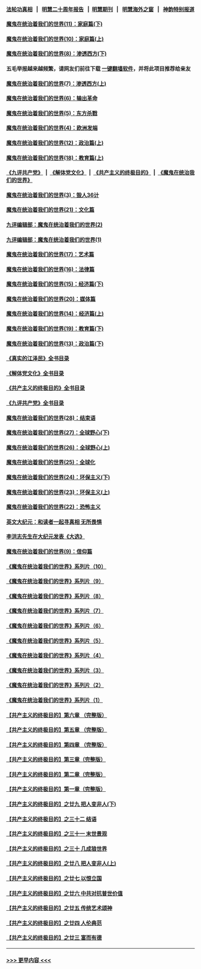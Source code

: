 #### [法轮功真相](https://github.com/gfw-breaker/truth/blob/master/README.md?t=0) &nbsp;&nbsp;|&nbsp;&nbsp; [明慧二十周年报告](https://github.com/gfw-breaker/mh-reports/blob/master/README.md?t=0) &nbsp;&nbsp;|&nbsp;&nbsp;[明慧期刊](https://github.com/gfw-breaker/mh-qikan) &nbsp;&nbsp;|&nbsp;&nbsp; [明慧海外之窗](https://github.com/gfw-breaker/mh-news/blob/master/README.md?t=0) &nbsp;&nbsp;|&nbsp;&nbsp; [神韵特别报道](https://github.com/gfw-breaker/mh-news/blob/master/shenyun.md?t=0)
#### [魔鬼在统治着我们的世界(11)：家庭篇(下)](../pages/nsc422/n10440961.md?t=01201843) 
#### [魔鬼在统治着我们的世界(10)：家庭篇(上)](../pages/nsc422/n10435448.md?t=01201843) 
#### [魔鬼在统治着我们的世界(8)：渗透西方(下)](../pages/nsc422/n10429603.md?t=01201843) 
#### 五毛举报越来越频繁，请网友们前往下载 [一键翻墙软件](https://github.com/gfw-breaker/ssr-accounts)，并将此项目推荐给亲友
#### [魔鬼在统治着我们的世界(7)：渗透西方(上)](../pages/nsc422/n10426013.md?t=01201843) 
#### [魔鬼在统治着我们的世界(6)：输出革命](../pages/nsc422/n10421536.md?t=01201843) 
#### [魔鬼在统治着我们的世界(5)：东方杀戮](../pages/nsc422/n10417707.md?t=01201843) 
#### [魔鬼在统治着我们的世界(4)：欧洲发端](../pages/nsc422/n10414890.md?t=01201843) 
#### [魔鬼在统治着我们的世界(12)：政治篇(上)](../pages/nsc422/n10444576.md?t=01201843) 
#### [魔鬼在统治着我们的世界(18)：教育篇(上)](../pages/nsc422/n10526970.md?t=01201843) 
#### [《九评共产党》](https://github.com/begood0513/9ping.md/blob/master/README.md) &nbsp;|&nbsp; [《解体党文化》](../../../../jtdwh.md/blob/master/README.md)  &nbsp;|&nbsp; [《共产主义的终极目的》](../../../../gczydzjmd.md/blob/master/README.md) &nbsp;|&nbsp; [《魔鬼在统治我们的世界》](../../../../mgztzwmdsj.md/blob/master/README.md) 
#### [魔鬼在统治着我们的世界(3)：毁人36计](../pages/nsc422/n10411583.md?t=01201843) 
#### [魔鬼在统治着我们的世界(21)：文化篇](../pages/nsc422/n10597706.md?t=01201843) 
#### [九评编辑部：魔鬼在统治着我们的世界(2)](../pages/nsc422/n10410036.md?t=01201843) 
#### [九评编辑部：魔鬼在统治着我们的世界(1)](../pages/nsc422/n10406825.md?t=01201843) 
#### [魔鬼在统治着我们的世界(17)：艺术篇](../pages/nsc422/n10499093.md?t=01201843) 
#### [魔鬼在统治着我们的世界(16)：法律篇](../pages/nsc422/n10485969.md?t=01201843) 
#### [魔鬼在统治着我们的世界(15)：经济篇(下)](../pages/nsc422/n10469975.md?t=01201843) 
#### [魔鬼在统治着我们的世界(20)：媒体篇](../pages/nsc422/n10586579.md?t=01201843) 
#### [魔鬼在统治着我们的世界(14)：经济篇(上)](../pages/nsc422/n10457370.md?t=01201843) 
#### [魔鬼在统治着我们的世界(19)：教育篇(下)](../pages/nsc422/n10564808.md?t=01201843) 
#### [魔鬼在统治着我们的世界(13)：政治篇(下)](../pages/nsc422/n10448270.md?t=01201843) 
#### [《真实的江泽民》全书目录](../pages/nsc422/n13721399.md?t=01201843) 
#### [《解体党文化》全书目录](../pages/nsc422/n13721157.md?t=01201843) 
#### [《共产主义的终极目的》全书目录](../pages/nsc422/n13721048.md?t=01201843) 
#### [《九评共产党》全书目录](../pages/nsc422/n13708085.md?t=01201843) 
#### [魔鬼在统治着我们的世界(28)：结束语](../pages/nsc422/n10936246.md?t=01201843) 
#### [魔鬼在统治着我们的世界(27)：全球野心(下)](../pages/nsc422/n10928319.md?t=01201843) 
#### [魔鬼在统治着我们的世界(26)：全球野心(上)](../pages/nsc422/n10900318.md?t=01201843) 
#### [魔鬼在统治着我们的世界(25)：全球化](../pages/nsc422/n10788205.md?t=01201843) 
#### [魔鬼在统治着我们的世界(24)：环保主义(下)](../pages/nsc422/n10695307.md?t=01201843) 
#### [魔鬼在统治着我们的世界(23)：环保主义(上)](../pages/nsc422/n10688613.md?t=01201843) 
#### [魔鬼在统治着我们的世界(22)：恐怖主义](../pages/nsc422/n10614727.md?t=01201843) 
#### [英文大纪元：和读者一起寻真相 无所畏惧](../pages/nsc422/n12542027.md?t=01201843) 
#### [李洪志先生在大纪元发表《大选》](../pages/nsc422/n12534746.md?t=01201843) 
#### [魔鬼在统治着我们的世界(9)：信仰篇](../pages/nsc422/n10432159.md?t=01201843) 
#### [《魔鬼在统治着我们的世界》系列片（10）](../pages/nsc422/n12292670.md?t=01201843) 
#### [《魔鬼在统治着我们的世界》系列片（9）](../pages/nsc422/n12290859.md?t=01201843) 
#### [《魔鬼在统治着我们的世界》系列片（8）](../pages/nsc422/n12287445.md?t=01201843) 
#### [《魔鬼在统治着我们的世界》系列片（7）](../pages/nsc422/n12283425.md?t=01201843) 
#### [《魔鬼在统治着我们的世界》系列片（6）](../pages/nsc422/n12282314.md?t=01201843) 
#### [《魔鬼在统治着我们的世界》系列片（5）](../pages/nsc422/n12281419.md?t=01201843) 
#### [《魔鬼在统治着我们的世界》系列片（4）](../pages/nsc422/n12274024.md?t=01201843) 
#### [《魔鬼在统治着我们的世界》系列片（3）](../pages/nsc422/n12271322.md?t=01201843) 
#### [《魔鬼在统治着我们的世界》系列片（2）](../pages/nsc422/n12269049.md?t=01201843) 
#### [《魔鬼在统治着我们的世界》系列片（1）](../pages/nsc422/n12267575.md?t=01201843) 
#### [【共产主义的终极目的】第六章 （完整版）](../pages/nsc422/n11428913.md?t=01201843) 
#### [【共产主义的终极目的】第五章 （完整版）](../pages/nsc422/n11428912.md?t=01201843) 
#### [【共产主义的终极目的】第四章 （完整版）](../pages/nsc422/n11428907.md?t=01201843) 
#### [【共产主义的终极目的】第三章（完整版）](../pages/nsc422/n11428848.md?t=01201843) 
#### [【共产主义的终极目的】第二章（完整版）](../pages/nsc422/n11428831.md?t=01201843) 
#### [【共产主义的终极目的】第一章（完整版）](../pages/nsc422/n11417651.md?t=01201843) 
#### [【共产主义的终极目的】之廿九 把人变非人(下)](../pages/nsc422/n11344140.md?t=01201843) 
#### [【共产主义的终极目的】之三十二 结语](../pages/nsc422/n11360535.md?t=01201843) 
#### [【共产主义的终极目的】之三十一 末世景观](../pages/nsc422/n11351129.md?t=01201843) 
#### [【共产主义的终极目的】之三十 几成狼世界](../pages/nsc422/n11348280.md?t=01201843) 
#### [【共产主义的终极目的】之廿八 把人变非人(上)](../pages/nsc422/n11340492.md?t=01201843) 
#### [【共产主义的终极目的】之廿七 以恨立国](../pages/nsc422/n11336944.md?t=01201843) 
#### [【共产主义的终极目的】之廿六 中共对抗普世价值](../pages/nsc422/n11324785.md?t=01201843) 
#### [【共产主义的终极目的】之廿五 传统艺术颂神](../pages/nsc422/n11296396.md?t=01201843) 
#### [【共产主义的终极目的】之廿四 人伦典范](../pages/nsc422/n11296397.md?t=01201843) 
#### [【共产主义的终极目的】之廿三 富而有德](../pages/nsc422/n11283598.md?t=01201843) 

----
#### [ >>> 更早内容 <<< ](../indexes/nsc422-earlier.md)
